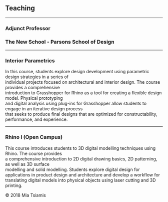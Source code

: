 ## Teaching
------
### Adjunct Professor
### The New School - Parsons School of Design

------
### Interior Parametrics

In this course, students explore design development using parametric design strategies in a series of  
individual projects focused on architectural and interior design. The course provides a comprehensive  
introduction to Grasshopper for Rhino as a tool for creating a flexible design model. Physical prototyping  
and digital analysis using plug-ins for Grasshopper allow students to engage in an iterative design process  
that seeks to produce final designs that are optimized for constructability, performance, and experience.

------
### Rhino I (Open Campus)

This course introduces students to 3D digital modelling techniques using Rhino. The course provides  
a comprehensive introduction to 2D digital drawing basics, 2D patterning, as well as 3D surface  
modelling and solid modelling. Students explore digital design for applications in product design and
architecture and develop a workflow for translating digital models into physical objects using laser cutting
and 3D printing.


© 2018 Mia Tsiamis
